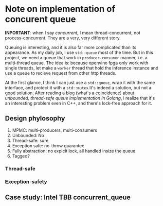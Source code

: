# Note on implementation of concurent queue

__INPORTANT__: when I say _concurrent_, I mean thread-concurrent, not process-concurrent. They are a very, very different story.

Queuing is interesting, and it is also far more complicated than its appearance. As my daily job, I use `std::queue` most of the time. But in this project, we need a queue that work in `producer-consumer` manner, i.e. a multi-thread queue. The idea is: because openvino fpga only work with single threads, let make a `worker` thread that hold the inference instance and use a queue to recieve request from other http threads.

At the first glance, I think I can just use a `std::queue`, wrap it with the same interface, and protect it with a `std::mutex`.It's indeed a solution, but not a good solution. After reading a blog (what's a coincidence) about _unbounded, thread-safe queue implementation in Golang_, I realize that it's an interesting problem even in C++, and there's lock-free approach for it.

## Design phylosophy

1. MPMC: multi-producers, multi-consumers
2. Unbounded: No 
3. Thread-safe: sure
4. Exception safe: no-throw guarantee
5. Fully abstraction: no expicit lock, all handled insize the queue
6. Tagged?

### Thread-safe

### Exception-safety


## Case study: Intel TBB concurrent_queue